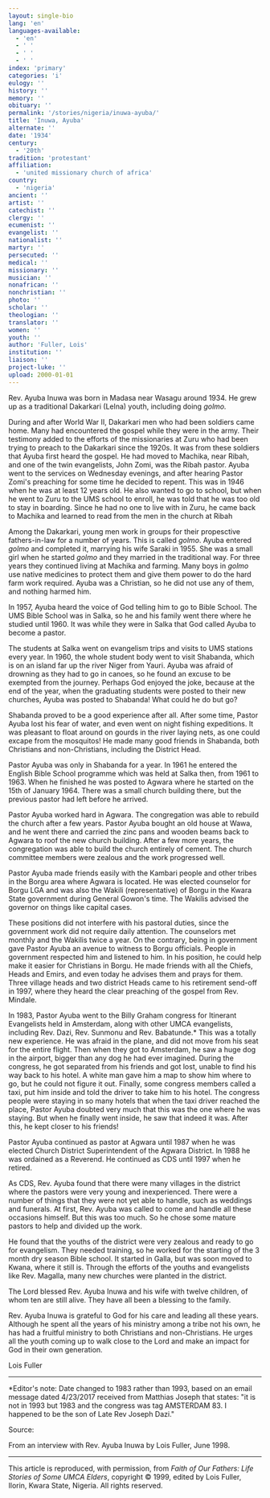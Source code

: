 ```yaml
---
layout: single-bio
lang: 'en'
languages-available:
  - 'en'
  - ' '
  - ' '
  - ' '
index: 'primary'
categories: 'i'
eulogy: ''
history: ''
memory: ''
obituary: ''
permalink: '/stories/nigeria/inuwa-ayuba/'
title: 'Inuwa, Ayuba'
alternate: ''
date: '1934'
century:
  - '20th'
tradition: 'protestant'
affiliation:
  - 'united missionary church of africa'
country:
  - 'nigeria'
ancient: ''
artist: ''
catechist: ''
clergy: ''
ecumenist: ''
evangelist: ''
nationalist: ''
martyr: ''
persecuted: ''
medical: ''
missionary: ''
musician: ''
nonafrican: ''
nonchristian: ''
photo: ''
scholar: ''
theologian: ''
translator: ''
women: ''
youth: ''
author: 'Fuller, Lois'
institution: ''
liaison: ''
project-luke: ''
upload: 2000-01-01
---
```



Rev. Ayuba Inuwa was born in Madasa near Wasagu around 1934.  He grew up as a traditional Dakarkari (Lelna) youth, including doing *golmo.*

During and after World War II, Dakarkari men who had been soldiers came home.  Many had encountered the gospel while they were in the army.  Their testimony added to the efforts of the missionaries at Zuru who had been trying to preach to the Dakarkari since the 1920s.  It was from these soldiers that Ayuba first heard the gospel.  He had moved to Machika, near Ribah, and one of the twin evangelists, John Zomi, was the Ribah pastor.  Ayuba went to the services on Wednesday evenings, and after hearing Pastor Zomi's preaching for some time he decided to repent.  This was in 1946 when he was at least 12 years old.  He also wanted to go to school, but when he went to Zuru to the UMS school to enroll, he was told that he was too old to stay in boarding.  Since he had no one to live with in Zuru, he came back to Machika and learned to read from the men in the church at Ribah

Among the Dakarkari, young men work in groups for their propesctive fathers-in-law for a number of years.  This is called *golmo*.  Ayuba entered *golmo* and completed it, marrying his wife Saraki in 1955.  She was a small girl when he started *golmo* and they married in the traditional way.  For three years they continued living at Machika and farming.  Many boys in *golmo* use native medicines to protect them and give them power to do the hard farm work required.  Ayuba was a Christian, so he did not use any of them, and nothing harmed him.

In 1957, Ayuba heard the voice of God telling him to go to Bible School.  The UMS Bible School was in Salka, so he and his family went there where he studied until 1960.  It was while they were in Salka that God called Ayuba to become a pastor.

The students at Salka went on evangelism trips and visits to UMS stations every year.  In 1960, the whole student body went to visit Shabanda, which is on an island far up the river Niger from Yauri.  Ayuba was afraid of drowning as they had to go in canoes, so he found an excuse to be exempted from the journey.  Perhaps God enjoyed the joke, because at the end of the year, when the graduating students were posted to their new churches, Ayuba was posted to Shabanda!  What could he do but go?

Shabanda proved to be a good experience after all.  After some time, Pastor Ayuba lost his fear of water, and even went on night fishing expeditions.  It was pleasant to float around on gourds in the river laying nets, as one could excape from the mosquitos!  He made many good friends in Shabanda, both Christians and non-Christians, including the District Head.

Pastor Ayuba was only in Shabanda for a year.  In 1961 he entered the English Bible School programme which was held at Salka then, from 1961 to 1963.  When he finished he was posted to Agwara where he started on the 15th of January 1964.  There was a small church building there, but the previous pastor had left before he arrived.

Pastor Ayuba worked hard in Agwara.  The congregation was able to rebuild the church after a few years.  Pastor Ayuba bought an old house at Wawa, and he went there and carried the zinc pans and wooden beams back to Agwara to roof the new church building.  After a few more years, the congregation was able to build the church entirely of cement.  The church committee members were zealous and the work progressed well.

Pastor Ayuba made friends easily with the Kambari people and other tribes in the Borgu area where Agwara is located.  He was elected counselor for Borgu LGA and was also the Wakili (representative) of Borgu in the Kwara State government during General Gowon's time.  The Wakilis advised the governor on things like capital cases.

These positions did not interfere with his pastoral duties, since the government work did not require daily attention.  The counselors met monthly and the Wakilis twice a year.  On the contrary, being in government gave Pastor Ayuba an avenue to witness to Borgu officials.  People in government respected him and listened to him.  In his position, he could help make it easier for Christians in Borgu.  He made friends with all the Chiefs, Heads and Emirs, and even today he advises them and prays for them.  Three village heads and two district Heads came to his retirement send-off in 1997, where they heard the clear preaching of the gospel from Rev. Mindale.

In 1983, Pastor Ayuba went to the Billy Graham congress for Itinerant Evangelists held in Amsterdam, along with other UMCA evangelists, including Rev. Dazi, Rev. Sunmonu and Rev. Babatunde.*  This was a totally new experience.  He was afraid in the plane, and did not move from his seat for the entire flight.  Then when they got to Amsterdam, he saw a huge dog in the airport, bigger than any dog he had ever imagined.  During the congress, he got separated from his friends and got lost, unable to find his way back to his hotel.  A white man gave him a map to show him where to go, but he could not figure it out.  Finally, some congress members called a taxi, put him inside and told the driver to take him to his hotel.  The congress people were staying in so many hotels that when the taxi driver reached the place, Pastor Ayuba doubted very much that this was the one where he was staying.    But when he finally went inside, he saw that indeed it was.  After this, he kept closer to his friends!

Pastor Ayuba continued as pastor at Agwara until 1987 when he was elected Church District Superintendent of the Agwara District.  In 1988 he was ordained as a Reverend.  He continued as CDS until 1997 when he retired.

As CDS, Rev. Ayuba found that there were many villages in the district where the pastors were very young and inexperienced. There were a number of things that they were not yet able to handle, such as weddings and funerals.  At first, Rev. Ayuba was called to come and handle all these occasions himself.  But this was too much.  So he chose some mature pastors to help and divided up the work.

He found that the youths of the district were very zealous and ready to go for evangelism.  They needed training, so he worked for the starting of the 3 month dry season Bible school.  It started in Galla, but was soon moved to Kwana, where it still is.  Through the efforts of the youths and evangelists like Rev. Magalla, many new churches were planted in the district.

The Lord blessed Rev. Ayuba Inuwa and his wife with twelve children, of whom ten are still alive.  They have all been a blessing to the family.

Rev. Ayuba Inuwa is grateful to God for his care and leading all these years.  Although he spent all the years of his ministry among a tribe not his own, he has had a fruitful ministry to both Christians and non-Christians.  He urges all the youth coming up to walk close to the Lord and make an impact for God in their own generation.

Lois Fuller

---

*Editor's note: Date changed to 1983 rather than 1993, based on an email message dated 4/23/2017 received from Matthias Joseph that states: "it is not in 1993 but 1983 and the congress was tag AMSTERDAM 83. I happened to be the son of Late Rev Joseph Dazi."

Source:

From an interview with Rev. Ayuba Inuwa by Lois Fuller, June 1998.

---

This article is reproduced, with permission, from *Faith of Our Fathers: Life Stories of Some UMCA Elders*, copyright &copy; 1999, edited by Lois Fuller, Ilorin, Kwara State, Nigeria.  All rights reserved.